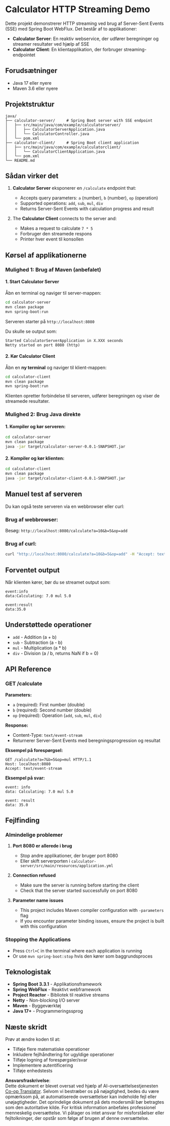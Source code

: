 <!--
CO_OP_TRANSLATOR_METADATA:
{
  "original_hash": "acd4010e430da00946a154f62847a169",
  "translation_date": "2025-06-18T09:47:42+00:00",
  "source_file": "03-GettingStarted/06-http-streaming/solution/java/README.md",
  "language_code": "da"
}
-->
# Calculator HTTP Streaming Demo

Dette projekt demonstrerer HTTP streaming ved brug af Server-Sent Events (SSE) med Spring Boot WebFlux. Det består af to applikationer:

- **Calculator Server**: En reaktiv webservice, der udfører beregninger og streamer resultater ved hjælp af SSE
- **Calculator Client**: En klientapplikation, der forbruger streaming-endpointet

## Forudsætninger

- Java 17 eller nyere
- Maven 3.6 eller nyere

## Projektstruktur

```
java/
├── calculator-server/     # Spring Boot server with SSE endpoint
│   ├── src/main/java/com/example/calculatorserver/
│   │   ├── CalculatorServerApplication.java
│   │   └── CalculatorController.java
│   └── pom.xml
├── calculator-client/     # Spring Boot client application
│   ├── src/main/java/com/example/calculatorclient/
│   │   └── CalculatorClientApplication.java
│   └── pom.xml
└── README.md
```

## Sådan virker det

1. **Calculator Server** eksponerer en `/calculate` endpoint that:
   - Accepts query parameters: `a` (number), `b` (number), `op` (operation)
   - Supported operations: `add`, `sub`, `mul`, `div`
   - Returns Server-Sent Events with calculation progress and result

2. The **Calculator Client** connects to the server and:
   - Makes a request to calculate `7 * 5`
   - Forbruger den streamede respons
   - Printer hver event til konsollen

## Kørsel af applikationerne

### Mulighed 1: Brug af Maven (anbefalet)

#### 1. Start Calculator Server

Åbn en terminal og naviger til server-mappen:

```bash
cd calculator-server
mvn clean package
mvn spring-boot:run
```

Serveren starter på `http://localhost:8080`

Du skulle se output som:
```
Started CalculatorServerApplication in X.XXX seconds
Netty started on port 8080 (http)
```

#### 2. Kør Calculator Client

Åbn en **ny terminal** og naviger til klient-mappen:

```bash
cd calculator-client
mvn clean package
mvn spring-boot:run
```

Klienten opretter forbindelse til serveren, udfører beregningen og viser de streamede resultater.

### Mulighed 2: Brug Java direkte

#### 1. Kompiler og kør serveren:

```bash
cd calculator-server
mvn clean package
java -jar target/calculator-server-0.0.1-SNAPSHOT.jar
```

#### 2. Kompiler og kør klienten:

```bash
cd calculator-client
mvn clean package
java -jar target/calculator-client-0.0.1-SNAPSHOT.jar
```

## Manuel test af serveren

Du kan også teste serveren via en webbrowser eller curl:

### Brug af webbrowser:
Besøg: `http://localhost:8080/calculate?a=10&b=5&op=add`

### Brug af curl:
```bash
curl "http://localhost:8080/calculate?a=10&b=5&op=add" -H "Accept: text/event-stream"
```

## Forventet output

Når klienten kører, bør du se streamet output som:

```
event:info
data:Calculating: 7.0 mul 5.0

event:result
data:35.0
```

## Understøttede operationer

- `add` - Addition (a + b)
- `sub` - Subtraction (a - b)
- `mul` - Multiplication (a * b)
- `div` - Division (a / b, returns NaN if b = 0)

## API Reference

### GET /calculate

**Parameters:**
- `a` (required): First number (double)
- `b` (required): Second number (double)
- `op` (required): Operation (`add`, `sub`, `mul`, `div`)

**Response:**
- Content-Type: `text/event-stream`
- Returnerer Server-Sent Events med beregningsprogression og resultat

**Eksempel på forespørgsel:**
```
GET /calculate?a=7&b=5&op=mul HTTP/1.1
Host: localhost:8080
Accept: text/event-stream
```

**Eksempel på svar:**
```
event: info
data: Calculating: 7.0 mul 5.0

event: result
data: 35.0
```

## Fejlfinding

### Almindelige problemer

1. **Port 8080 er allerede i brug**
   - Stop andre applikationer, der bruger port 8080
   - Eller skift serverporten i `calculator-server/src/main/resources/application.yml`

2. **Connection refused**
   - Make sure the server is running before starting the client
   - Check that the server started successfully on port 8080

3. **Parameter name issues**
   - This project includes Maven compiler configuration with `-parameters` flag
   - If you encounter parameter binding issues, ensure the project is built with this configuration

### Stopping the Applications

- Press `Ctrl+C` in the terminal where each application is running
- Or use `mvn spring-boot:stop` hvis den kører som baggrundsproces

## Teknologistak

- **Spring Boot 3.3.1** - Applikationsframework
- **Spring WebFlux** - Reaktivt webframework
- **Project Reactor** - Bibliotek til reaktive streams
- **Netty** - Non-blocking I/O server
- **Maven** - Byggeværktøj
- **Java 17+** - Programmeringssprog

## Næste skridt

Prøv at ændre koden til at:
- Tilføje flere matematiske operationer
- Inkludere fejlhåndtering for ugyldige operationer
- Tilføje logning af forespørgsler/svar
- Implementere autentificering
- Tilføje enhedstests

**Ansvarsfraskrivelse**:  
Dette dokument er blevet oversat ved hjælp af AI-oversættelsestjenesten [Co-op Translator](https://github.com/Azure/co-op-translator). Selvom vi bestræber os på nøjagtighed, bedes du være opmærksom på, at automatiserede oversættelser kan indeholde fejl eller unøjagtigheder. Det oprindelige dokument på dets modersmål bør betragtes som den autoritative kilde. For kritisk information anbefales professionel menneskelig oversættelse. Vi påtager os intet ansvar for misforståelser eller fejltolkninger, der opstår som følge af brugen af denne oversættelse.